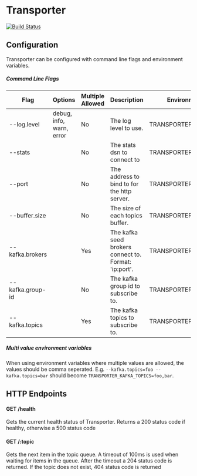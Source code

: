 # Transporter

[![Build Status](https://travis-ci.com/msales/transporter.svg?token=1C71BHBy8nUhCN9BRegV&branch=master)](https://travis-ci.com/msales/transporter)

## Configuration

Transporter can be configured with command line flags and environment variables. 

##### Command Line Flags

| Flag | Options | Multiple Allowed | Description | Environment Variable |
| ---- | ------- | ---------------- | ----------- | -------------------- |
| --log.level | debug, info, warn, error | No | The log level to use. | TRANSPORTER_LOG_LEVEL |
| --stats | | No | The stats dsn to connect to | TRANSPORTER_STATS |
| --port | | No | The address to bind to for the http server. | TRANSPORTER_PORT |
| --buffer.size | | No | The size of each topics buffer. | TRANSPORTER_BUFFER_SIZE |
| --kafka.brokers | | Yes | The kafka seed brokers connect to. Format: 'ip:port'. | TRANSPORTER_KAFKA_BROKERS |
| --kafka.group-id | | No | The kafka group id to subscribe to. | TRANSPORTER_KAFKA_GROUP_ID |
| --kafka.topics | | Yes | The kafka topics to subscribe to. | TRANSPORTER_KAFKA_TOPICS |

##### Multi value environment variables

When using environment variables where multiple values are allowed, the values should be comma seperated.
E.g. ```--kafka.topics=foo --kafka.topics=bar``` should become ```TRANSPORTER_KAFKA_TOPICS=foo,bar```.

## HTTP Endpoints

#### GET /health

Gets the current health status of Transporter. Returns a 200 status code if healthy, otherwise a 500 status code

#### GET /:topic

Gets the next item in the topic queue. A timeout of 100ms is used when waiting for items in the queue. After the timeout
a 204 status code is returned. If the topic does not exist, 404 status code is returned
